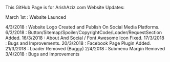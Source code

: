 This GitHub Page is for ArishAziz.com Website Updates:

March 1st : Website Launced

4/3/2018  : Website Logo Created and Publish On Social Media Platforms.
6/3/2018  : Button/Sitemap/Spoiler/CopyrightCode/Loader/RequestSection Added.
16/3/2018 : About And Social / Font Awesome Icon Fixed.
17/3/2018 : Bugs and Improvements.
20/3/2018 : Facebook Page Plugin Added.
21/3/2018 : Loader Removed (Buggy)
2/4/2018  : Submenu Margin Removed
3/4/2018  : Bugs and Improvements
